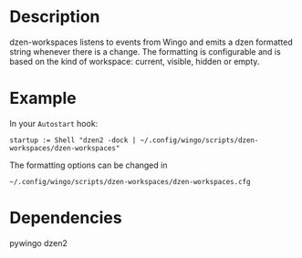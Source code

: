 Description
===========
dzen-workspaces listens to events from Wingo and emits a dzen formatted string 
whenever there is a change. The formatting is configurable and is based on the 
kind of workspace: current, visible, hidden or empty.


Example
=======
In your `Autostart` hook:

    startup := Shell "dzen2 -dock | ~/.config/wingo/scripts/dzen-workspaces/dzen-workspaces"

The formatting options can be changed in

    ~/.config/wingo/scripts/dzen-workspaces/dzen-workspaces.cfg


Dependencies
============
pywingo
dzen2

